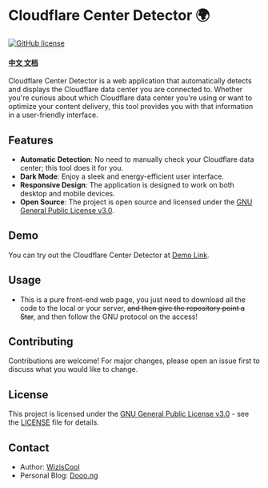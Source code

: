 # Cloudflare Center Detector 🌍

[![GitHub license](https://img.shields.io/badge/license-GPLv3-blue.svg)](https://github.com/WizisCool/Cloudflare-Center-Detector/blob/master/LICENSE)

#### [中文 文档](./README.md)

Cloudflare Center Detector is a web application that automatically detects and displays the Cloudflare data center you are connected to. Whether you're curious about which Cloudflare data center you're using or want to optimize your content delivery, this tool provides you with that information in a user-friendly interface.

## Features
- **Automatic Detection**: No need to manually check your Cloudflare data center; this tool does it for you.
- **Dark Mode**: Enjoy a sleek and energy-efficient user interface.
- **Responsive Design**: The application is designed to work on both desktop and mobile devices.
- **Open Source**: The project is open source and licensed under the [GNU General Public License v3.0](https://www.gnu.org/licenses/gpl-3.0.html).

## Demo
You can try out the Cloudflare Center Detector at [Demo Link](https://wiziscool.github.io/Cloudflare-Center-Detector/).

## Usage
- This is a pure front-end web page, you just need to download all the code to the local or your server, ~~and then give the repository point a Star~~, and then follow the GNU protocol on the access!

## Contributing
Contributions are welcome! For major changes, please open an issue first to discuss what you would like to change.

## License
This project is licensed under the [GNU General Public License v3.0](https://www.gnu.org/licenses/gpl-3.0.html) - see the [LICENSE](LICENSE) file for details.

## Contact
- Author: [WizisCool](https://github.com/WizisCool)
- Personal Blog: [Dooo.ng](https://dooo.ng)
